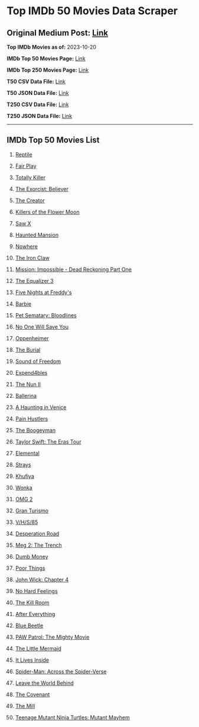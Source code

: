 # Top IMDb 50 Movies Data Scraper

## Original Medium Post: [Link](https://medium.com/@nishantsahoo/which-movie-should-i-watch-5c83a3c0f5b1)

**Top IMDb Movies as of:** 2023-10-20

**IMDb Top 50 Movies Page:** [Link](http://www.imdb.com/search/title?release_date=2023,2023&title_type=feature)

**IMDb Top 250 Movies Page:** [Link](https://www.imdb.com/chart/top/)

**T50 CSV Data File:** [Link](/Data/T50/data.csv)

**T50 JSON Data File:** [Link](/Data/T50/data.json)

**T250 CSV Data File:** [Link](/Data/T250/data.csv)

**T250 JSON Data File:** [Link](/Data/T250/data.json)

---

## IMDb Top 50 Movies List

1. [Reptile](https://www.imdb.com/title/tt13274016/?ref_=adv_li_tt)

2. [Fair Play](https://www.imdb.com/title/tt16304446/?ref_=adv_li_tt)

3. [Totally Killer](https://www.imdb.com/title/tt11426232/?ref_=adv_li_tt)

4. [The Exorcist: Believer](https://www.imdb.com/title/tt12921446/?ref_=adv_li_tt)

5. [The Creator](https://www.imdb.com/title/tt11858890/?ref_=adv_li_tt)

6. [Killers of the Flower Moon](https://www.imdb.com/title/tt5537002/?ref_=adv_li_tt)

7. [Saw X](https://www.imdb.com/title/tt21807222/?ref_=adv_li_tt)

8. [Haunted Mansion](https://www.imdb.com/title/tt1695843/?ref_=adv_li_tt)

9. [Nowhere](https://www.imdb.com/title/tt15789472/?ref_=adv_li_tt)

10. [The Iron Claw](https://www.imdb.com/title/tt21064584/?ref_=adv_li_tt)

11. [Mission: Impossible - Dead Reckoning Part One](https://www.imdb.com/title/tt9603212/?ref_=adv_li_tt)

12. [The Equalizer 3](https://www.imdb.com/title/tt17024450/?ref_=adv_li_tt)

13. [Five Nights at Freddy's](https://www.imdb.com/title/tt4589218/?ref_=adv_li_tt)

14. [Barbie](https://www.imdb.com/title/tt1517268/?ref_=adv_li_tt)

15. [Pet Sematary: Bloodlines](https://www.imdb.com/title/tt14145436/?ref_=adv_li_tt)

16. [No One Will Save You](https://www.imdb.com/title/tt14509110/?ref_=adv_li_tt)

17. [Oppenheimer](https://www.imdb.com/title/tt15398776/?ref_=adv_li_tt)

18. [The Burial](https://www.imdb.com/title/tt5648882/?ref_=adv_li_tt)

19. [Sound of Freedom](https://www.imdb.com/title/tt7599146/?ref_=adv_li_tt)

20. [Expend4bles](https://www.imdb.com/title/tt3291150/?ref_=adv_li_tt)

21. [The Nun II](https://www.imdb.com/title/tt10160976/?ref_=adv_li_tt)

22. [Ballerina](https://www.imdb.com/title/tt26350277/?ref_=adv_li_tt)

23. [A Haunting in Venice](https://www.imdb.com/title/tt22687790/?ref_=adv_li_tt)

24. [Pain Hustlers](https://www.imdb.com/title/tt15257160/?ref_=adv_li_tt)

25. [The Boogeyman](https://www.imdb.com/title/tt3427252/?ref_=adv_li_tt)

26. [Taylor Swift: The Eras Tour](https://www.imdb.com/title/tt28814949/?ref_=adv_li_tt)

27. [Elemental](https://www.imdb.com/title/tt15789038/?ref_=adv_li_tt)

28. [Strays](https://www.imdb.com/title/tt15153532/?ref_=adv_li_tt)

29. [Khufiya](https://www.imdb.com/title/tt15433600/?ref_=adv_li_tt)

30. [Wonka](https://www.imdb.com/title/tt6166392/?ref_=adv_li_tt)

31. [OMG 2](https://www.imdb.com/title/tt15732324/?ref_=adv_li_tt)

32. [Gran Turismo](https://www.imdb.com/title/tt4495098/?ref_=adv_li_tt)

33. [V/H/S/85](https://www.imdb.com/title/tt22640398/?ref_=adv_li_tt)

34. [Desperation Road](https://www.imdb.com/title/tt14633464/?ref_=adv_li_tt)

35. [Meg 2: The Trench](https://www.imdb.com/title/tt9224104/?ref_=adv_li_tt)

36. [Dumb Money](https://www.imdb.com/title/tt13957560/?ref_=adv_li_tt)

37. [Poor Things](https://www.imdb.com/title/tt14230458/?ref_=adv_li_tt)

38. [John Wick: Chapter 4](https://www.imdb.com/title/tt10366206/?ref_=adv_li_tt)

39. [No Hard Feelings](https://www.imdb.com/title/tt15671028/?ref_=adv_li_tt)

40. [The Kill Room](https://www.imdb.com/title/tt11908172/?ref_=adv_li_tt)

41. [After Everything](https://www.imdb.com/title/tt15334488/?ref_=adv_li_tt)

42. [Blue Beetle](https://www.imdb.com/title/tt9362930/?ref_=adv_li_tt)

43. [PAW Patrol: The Mighty Movie](https://www.imdb.com/title/tt15837338/?ref_=adv_li_tt)

44. [The Little Mermaid](https://www.imdb.com/title/tt5971474/?ref_=adv_li_tt)

45. [It Lives Inside](https://www.imdb.com/title/tt15683734/?ref_=adv_li_tt)

46. [Spider-Man: Across the Spider-Verse](https://www.imdb.com/title/tt9362722/?ref_=adv_li_tt)

47. [Leave the World Behind](https://www.imdb.com/title/tt12747748/?ref_=adv_li_tt)

48. [The Covenant](https://www.imdb.com/title/tt4873118/?ref_=adv_li_tt)

49. [The Mill](https://www.imdb.com/title/tt26569323/?ref_=adv_li_tt)

50. [Teenage Mutant Ninja Turtles: Mutant Mayhem](https://www.imdb.com/title/tt8589698/?ref_=adv_li_tt)
